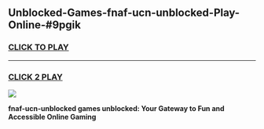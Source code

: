 
## Unblocked-Games-fnaf-ucn-unblocked-Play-Online-#9pgik
<h3>
<a href="https://premium.freeplayer.one?title=fnaf-ucn-unblocked&ref=24F">CLICK TO PLAY</a></h3>
<hr>

<h3>
<a href="https://premium.freeplayer.one?title=fnaf-ucn-unblocked&ref=24F">CLICK 2 PLAY</a>
  
</h3>

<a href="https://premium.freeplayer.one?title=fnaf-ucn-unblocked&ref=24F/"><img src="https://clearcache.store/games.png"></a>


**fnaf-ucn-unblocked games unblocked: Your Gateway to Fun and Accessible Online Gaming**
